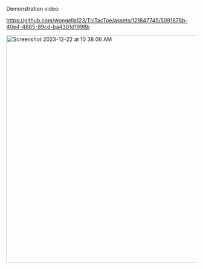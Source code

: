 Demonstration video:

https://github.com/wongella123/TicTacToe/assets/121847745/5091878b-40e4-4885-89cd-ba4301d1998b



<img width="603" alt="Screenshot 2023-12-22 at 10 38 06 AM" src="https://github.com/wongella123/TicTacToe/assets/121847745/d56ef390-a58b-48c5-b111-303bb3e5aaf1">
